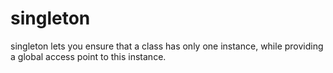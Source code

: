 # singleton

singleton lets you ensure that a class has only one instance, while providing a global access point to this instance.